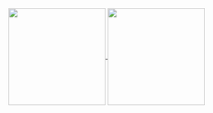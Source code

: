 <a href="https://github.com/tuyennn">
  <img align="center" width="auto" height="195" src="https://github-readme-stats.vercel.app/api?username=tuyennn&show_icons=true&theme=gruvbox&include_all_commits=true)](https://github.com/tuyennn" />
</a>
<a href="https://github.com/tuyennn">
  <img align="center" width="auto" height="195" src="https://github-readme-stats.vercel.app/api/top-langs/?username=tuyennn&langs_count=8&theme=gruvbox&layout=compact" />
</a>
